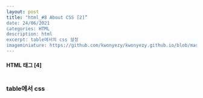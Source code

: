 ```yaml
---
layout: post
title: "html_#8 About CSS [2]”
date: 24/06/2021
categories: HTML
description: html
excerpt: table에서의 css 설정
imageminiature: https://github.com/kwonyezy/kwonyezy.github.io/blob/master/_posts/pictures/skyimg.jpg?raw=true
---
```

#### HTML 태그 [4] <br><br>

### table에서 css 
 <br><br>
<head>
    <style>
        td{
            border-width: 1px;
            border-color: black;
            border-style: solid;
        }

        td:nth-child(2n+1){ /* 2n=>짝수줄, 2n+1=>홀수줄, n=>전체, 1 2=>td의 첫번째 두번째*/
            color: red;
        }

        td:last-child{
            color: red;
        }

        td:first-child{
            color: blue;
        }

        td:hover{ /*마우스를 올렸을 때*/
            background-color: grey;
        }

        tr:hover{
            background-color: grey;
        }

        table{
            margin-left: auto;
            margin-right: auto;
        }

    </style>
</head>
<body>
    <table>
        <tr>
            <td>번호</td>
            <td>제목</td>
            <td>글쓴이</td>
        </tr>

        <tr>
            <td>1</td>
            <td>노인과 바다</td>
            <td>헤밍웨이</td>
        </tr>

        <tr>
            <td>2</td>
            <td>오만과 편견</td>
            <td>제인 오스틴</td>
        </tr>

        <tr>
            <td>3</td>
            <td>개미</td>
            <td>베르나르 베르베르</td>
        </tr>

        <tr>
            <td>4</td>
            <td>소년이 온다</td>
            <td>한강</td>
        </tr>
    </table>
</body>



```html
<head>
    <style>
        td{
            border-width: 1px;
            border-color: black;
            border-style: solid;
        }

        td:nth-child(2n+1){ /* 2n=>짝수줄, 2n+1=>홀수줄, n=>전체, 1 2=>td의 첫번째 두번째*/
            color: red;
        }

        td:last-child{
            color: red;
        }

        td:first-child{
            color: blue;
        }

        td:hover{ /*마우스를 올렸을 때*/
            background-color: grey;
        }

        tr:hover{
            background-color: grey;
        }

        table{
            margin-left: auto;
            margin-right: auto;
        }

    </style>
</head>
<body>
    <table>
        <tr>
            <td>번호</td>
            <td>제목</td>
            <td>글쓴이</td>
        </tr>

        <tr>
            <td>1</td>
            <td>노인과 바다</td>
            <td>헤밍웨이</td>
        </tr>

        <tr>
            <td>2</td>
            <td>오만과 편견</td>
            <td>제인 오스틴</td>
        </tr>

        <tr>
            <td>3</td>
            <td>개미</td>
            <td>베르나르 베르베르</td>
        </tr>

        <tr>
            <td>4</td>
            <td>소년이 온다</td>
            <td>한강</td>
        </tr>
    </table>
</body>
```
